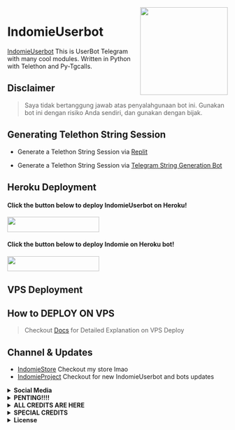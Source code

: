 <img src="https://telegra.ph/file/6400d5ad5b7d9fcb1fab0.jpg" align="right" width="200" height="200"/>

#  IndomieUserbot

[IndomieUserbot](https://github.com/IndomieGorengSatu/muciks) This is UserBot Telegram with many cool modules. Written in Python with Telethon and Py-Tgcalls.



##  Disclaimer


> Saya tidak bertanggung jawab atas penyalahgunaan bot ini.
> Gunakan bot ini dengan risiko Anda sendiri, dan gunakan dengan bijak.



##  Generating Telethon String Session

- Generate a Telethon String Session via [Replit](https://replit.com/@IndomieGenetik/Telegram-String?lite=1&outputonly=1)

- Generate a Telethon String Session via [Telegram String Generation Bot](https://t.me/IndomieStringBot)



##  Heroku Deployment

<h4>Click the button below to deploy IndomieUserbot on Heroku!</h4>
<a href="https://dashboard.heroku.com/new?template=https://github.com/IndomieGorengSatu/IndomieDeploy"><img src="https://img.shields.io/badge/Deploy%20To%20Heroku-black?style=flat&logo=heroku" width="210" height="34.45"/></a> 

<h4>Click the button below to deploy Indomie on Heroku bot!</h4>
<a href="https://telegram.dog/XTZ_HerokuBot?start=JiRsb25nIDIwMDkw"><img src="https://img.shields.io/badge/Deploy%20To%20Bot%20Heroku-blue?style=flat&logo=Telegram" width="210" height="34.45"/></a>



##  VPS Deployment

## How to DEPLOY ON VPS
> Checkout [Docs](https://telegra.ph/DEPLOY-ON-VPS-07-07) for Detailed Explanation on VPS Deploy



##  Channel & Updates 

- [IndomieStore](https://t.me/IndomieStore) Checkout my store lmao
- [IndomieProject](https://t.me/IndomieProject) Checkout for new IndomieUserbot and bots updates


</details>

<details>
<summary><b> Social Media </b></summary>
<br>

- [Telegram](https://t.me/IndomieGenetik)
- [Github](https://github.com/IndomieGorengSatu)
- [Instagram](https://instagram.com/w1thmyluv)



</details>

<details>
<summary><b> PENTING!!!! </b></summary>
<br>

# BACA INI KONTOL🔥

*  KALO UDAH DI FROK DALEMAN NYA NANGAN DI GANTIK MEK NANTI EROR!
*  KALO LU CLONE BARU LU BOLEH GANTI YA KONTOL 
*  JANGAN LUPA KLICK STARNYA KONTOL🤗


</details>

<details>
<summary><b> ALL CREDITS ARE HERE </b></summary>
<br>

## © Credits
### JANGAN DI HAPUS CREDIT NYA YA KONTOL

🏆 **THANKS TO**
*   [Kyy](https://github.com/muhammadrizky16) :  Kyy - Userbot
*   [Pocong](https://github.com/poocong)      :  Pocong - Userbot (fix repo)
*   [IndomieGorengSatu](https://github.com/IndomieGorengSatu)    :  IndomieUserbot
*   DAN TERIMAKASIH KEPADA USERBOT LAINNYA


</details>

<details>
<summary><b> SPECIAL CREDITS </b></summary>
<br>

🏆 **BIG SHOUTOUT FOR MY SUHU**
*   [Abdul](https://github.com/DoellBarr) : (Helping me out how to fix pytgcalls)
*   [Risman](https://github.com/mrismanaziz)  :  Man - Userbot


</details>

<details>
<summary><b> License </b></summary>
<br>

## LICENSE
Licensed under [Raphielscape Public License](https://github.com/IndomieGorengSatu/IndomieUserbot/blob/IndomieUserbot/LICENSE) - Version 3, 29 June 2007

